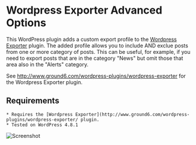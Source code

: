 # Wordpress Exporter Advanced Options

This WordPress plugin adds a custom export profile to the [Wordpress Exporter](http://www.ground6.com/wordpress-plugins/wordpress-exporter/) plugin. 
The added profile allows you to include AND exclue posts from one or more category of posts.  This can be useful,
for example, if you need to export posts that are in the category "News" but omit those that area also in the "Alerts" category.

See http://www.ground6.com/wordpress-plugins/wordpress-exporter for the Wordpress Exporter plugin.

## Requirements ##

	* Requires the [Wordpress Exporter](http://www.ground6.com/wordpress-plugins/wordpress-exporter/ plugin.
	* Tested on WordPress 4.8.1

![Screenshot](https://sg.d.pr/elIvJV+ "Screenshot")
